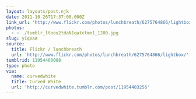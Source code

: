 ```yaml
---
layout: layouts/post.njk
date: 2011-10-26T17:37:00.000Z
link_url: 'http://www.flickr.com/photos/lunchbreath/6275764866/lightbox/'
photos:
  - - ./tumblr_ltoou2tdaN1qatctmo1_1280.jpg
slug: yIqVaA
source:
  title: Flickr / lunchbreath
  url: 'http://www.flickr.com/photos/lunchbreath/6275764866/lightbox/'
tumblrid: 11954460008
type: photo
via:
  name: curvedwhite
  title: Curved White
  url: 'http://curvedwhite.tumblr.com/post/11954403256'
---
```


